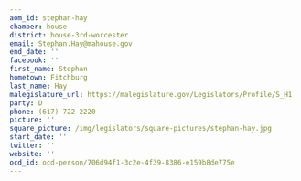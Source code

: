 ```yaml
---
aom_id: stephan-hay
chamber: house
district: house-3rd-worcester
email: Stephan.Hay@mahouse.gov
end_date: ''
facebook: ''
first_name: Stephan
hometown: Fitchburg
last_name: Hay
malegislature_url: https://malegislature.gov/Legislators/Profile/S_H1
party: D
phone: (617) 722-2220
picture: ''
square_picture: /img/legislators/square-pictures/stephan-hay.jpg
start_date: ''
twitter: ''
website: ''
ocd_id: ocd-person/706d94f1-3c2e-4f39-8386-e159b8de775e
---
```

